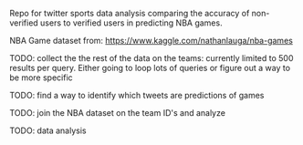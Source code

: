 Repo for twitter sports data analysis comparing the accuracy of non-verified users to verified users in predicting NBA games.

NBA Game dataset from: https://www.kaggle.com/nathanlauga/nba-games

TODO: collect the the rest of the data on the teams: currently limited to 500 results per query. Either going to loop lots of queries or figure out a way to be more specific

TODO: find a way to identify which tweets are predictions of games

TODO: join the NBA dataset on the team ID's and analyze

TODO: data analysis